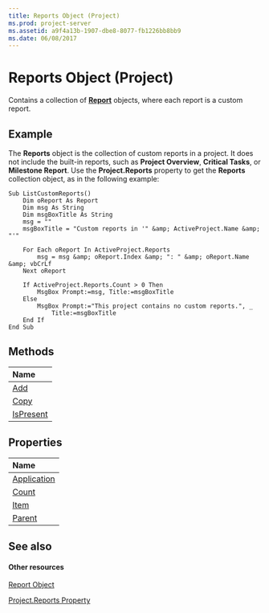 ```yaml
---
title: Reports Object (Project)
ms.prod: project-server
ms.assetid: a9f4a13b-1907-dbe8-8077-fb1226bb8bb9
ms.date: 06/08/2017
---
```



# Reports Object (Project)
Contains a collection of  **[Report](Project.report.md)** objects, where each report is a custom report.
 

## Example

The  **Reports** object is the collection of custom reports in a project. It does not include the built-in reports, such as **Project Overview**,  **Critical Tasks**, or  **Milestone Report**. Use the  **Project.Reports** property to get the **Reports** collection object, as in the following example:
 

 

```
Sub ListCustomReports()
    Dim oReport As Report
    Dim msg As String
    Dim msgBoxTitle As String
    msg = ""
    msgBoxTitle = "Custom reports in '" &amp; ActiveProject.Name &amp; "'"
    
    For Each oReport In ActiveProject.Reports
        msg = msg &amp; oReport.Index &amp; ": " &amp; oReport.Name &amp; vbCrLf
    Next oReport
        
    If ActiveProject.Reports.Count > 0 Then
        MsgBox Prompt:=msg, Title:=msgBoxTitle
    Else
        MsgBox Prompt:="This project contains no custom reports.", _
            Title:=msgBoxTitle
    End If
End Sub
```


## Methods



|**Name**|
|:-----|
|[Add](Project.reports.add.md)|
|[Copy](Project.reports.copy.md)|
|[IsPresent](Project.reports.ispresent.md)|

## Properties



|**Name**|
|:-----|
|[Application](Project.reports.application.md)|
|[Count](Project.reports.count.md)|
|[Item](Project.reports.item.md)|
|[Parent](Project.reports.parent.md)|

## See also


#### Other resources


 
[Report Object](Project.report.md)
 
[Project.Reports Property](project-reports-property-project.md)
